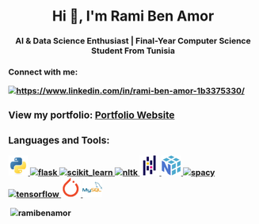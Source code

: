 <h1 align="center">Hi 👋, I'm Rami Ben Amor</h1>
<h3 align="center">AI & Data Science Enthusiast | Final-Year Computer Science Student From Tunisia</h3>



<h3 align="left">Connect with me:<https://www.linkedin.com/in/rami-ben-amor-1b3375330//h3>
<p align="left">
<a href="https://www.linkedin.com/in/rami-ben-amor-1b3375330/" target="blank"><img align="center" src="https://raw.githubusercontent.com/rahuldkjain/github-profile-readme-generator/master/src/images/icons/Social/linked-in-alt.svg" alt="https://www.linkedin.com/in/rami-ben-amor-1b3375330/" height="30" width="40" /></a>
</p>

<h3 align="left">
  View my portfolio: 
  <a href="https://ramibenamor.me/" target="_blank">Portfolio Website</a>
</h3>
<h3 align="left">Languages and Tools:</h3>
<p align="left"> 
  <!-- Python -->
  <a href="https://www.python.org" target="_blank" rel="noreferrer"> 
    <img src="https://raw.githubusercontent.com/devicons/devicon/master/icons/python/python-original.svg" alt="python" width="40" height="40"/> 
  </a> 
  
  <!-- Flask -->
  <a href="https://flask.palletsprojects.com/" target="_blank" rel="noreferrer"> 
    <img src="https://www.vectorlogo.zone/logos/pocoo_flask/pocoo_flask-icon.svg" alt="flask" width="40" height="40"/> 
  </a> 
  
  <!-- Scikit-learn -->
  <a href="https://scikit-learn.org/" target="_blank" rel="noreferrer"> 
    <img src="https://upload.wikimedia.org/wikipedia/commons/0/05/Scikit_learn_logo_small.svg" alt="scikit_learn" width="40" height="40"/> 
  </a> 
  
  <!-- NLTK -->
  <a href="https://www.nltk.org/" target="_blank" rel="noreferrer"> 
    <img src="https://www.nltk.org/images/nltk.png" alt="nltk" width="40" height="40"/> 
  </a> 
  
  <!-- Pandas -->
  <a href="https://pandas.pydata.org/" target="_blank" rel="noreferrer"> 
    <img src="https://raw.githubusercontent.com/devicons/devicon/master/icons/pandas/pandas-original.svg" alt="pandas" width="40" height="40"/> 
  </a> 
  
  <!-- NumPy -->
  <a href="https://numpy.org/" target="_blank" rel="noreferrer"> 
    <img src="https://raw.githubusercontent.com/devicons/devicon/master/icons/numpy/numpy-original.svg" alt="numpy" width="40" height="40"/> 
  </a> 
  
  <!-- spaCy -->
  <a href="https://spacy.io/" target="_blank" rel="noreferrer"> 
    <img src="https://spacy.io/images/logo.svg" alt="spacy" width="40" height="40"/> 
  </a> 
  
  <!-- TensorFlow -->
  <a href="https://www.tensorflow.org" target="_blank" rel="noreferrer"> 
    <img src="https://www.vectorlogo.zone/logos/tensorflow/tensorflow-icon.svg" alt="tensorflow" width="40" height="40"/> 
  </a> 
  
  <!-- PyTorch -->
  <a href="https://pytorch.org/" target="_blank" rel="noreferrer"> 
    <img src="https://raw.githubusercontent.com/devicons/devicon/master/icons/pytorch/pytorch-original.svg" alt="pytorch" width="40" height="40"/> 
  </a> 
  
  <!-- SQL -->
  <a href="https://www.mysql.com/" target="_blank" rel="noreferrer"> 
    <img src="https://raw.githubusercontent.com/devicons/devicon/master/icons/mysql/mysql-original-wordmark.svg" alt="sql" width="40" height="40"/> 
  </a> 
</p>

<p>&nbsp;<img align="center" src="https://github-readme-stats.vercel.app/api?username=ramibenamor&show_icons=true&locale=en" alt="ramibenamor" /></p>
